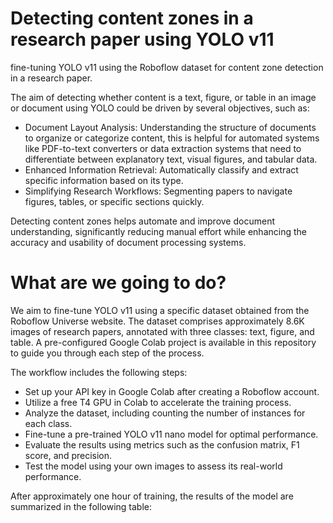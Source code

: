 # Detecting content zones in a research paper using YOLO v11
fine-tuning YOLO v11 using the Roboflow dataset for content zone detection in a research paper.

The aim of detecting whether content is a text, figure, or table in an image or document using YOLO could be driven by several objectives, such as:
- Document Layout Analysis: Understanding the structure of documents to organize or categorize content, this is helpful for automated systems like PDF-to-text converters or data extraction systems that need to differentiate between explanatory text, visual figures, and tabular data.
- Enhanced Information Retrieval: Automatically classify and extract specific information based on its type.
- Simplifying Research Workflows: Segmenting papers to navigate figures, tables, or specific sections quickly.

Detecting content zones helps automate and improve document understanding, significantly reducing manual effort while enhancing the accuracy and usability of document processing systems.

# What are we going to do?

We aim to fine-tune YOLO v11 using a specific dataset obtained from the Roboflow Universe website. The dataset comprises approximately 8.6K images of research papers, annotated with three classes: text, figure, and table. A pre-configured Google Colab project is available in this repository to guide you through each step of the process.

The workflow includes the following steps:

- Set up your API key in Google Colab after creating a Roboflow account.
- Utilize a free T4 GPU in Colab to accelerate the training process.
- Analyze the dataset, including counting the number of instances for each class.
- Fine-tune a pre-trained YOLO v11 nano model for optimal performance.
- Evaluate the results using metrics such as the confusion matrix, F1 score, and precision.
- Test the model using your own images to assess its real-world performance.

After approximately one hour of training, the results of the model are summarized in the following table:




